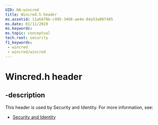 ```yaml
---
UID: NA:wincred
title: Wincred.h header
ms.assetid: 11a6470b-c995-3468-ae4e-04a53a00f405
ms.date: 01/11/2019
ms.keywords: 
ms.topic: conceptual
tech.root: security
f1_keywords:
 - wincred
 - wincred/wincred
---
```


# Wincred.h header


## -description

This header is used by Security and Identity. For more information, see:

- [Security and Identity](../_security/index.md)

